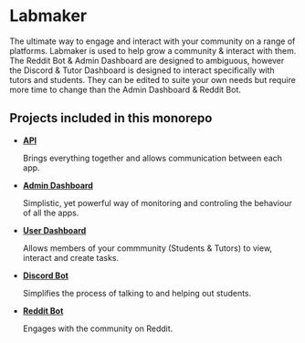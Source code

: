 # Labmaker

The ultimate way to engage and interact with your community on a range of platforms. Labmaker is used to help grow a community & interact with them. The Reddit Bot & Admin Dashboard are designed to ambiguous, however the Discord & Tutor Dashboard is designed to interact specifically with tutors and students. They can be edited to suite your own needs but require more time to change than the Admin Dashboard & Reddit Bot.

## Projects included in this monorepo

- <a href="apps/api">**API**</a>
  <p>Brings everything together and allows communication between each app.</p>
- <a href="apps/admin-dashboard">**Admin Dashboard**</a>
  <p>Simplistic, yet powerful way of monitoring and controling the behaviour of all the apps.</p>
- <a href="apps/admin-dashboard">**User Dashboard**</a>
  <p>Allows members of your commmunity (Students & Tutors) to view, interact and create tasks.</p>
- <a href="apps/discord-bot">**Discord Bot**</a>
  <p>Simplifies the process of talking to and helping out students.</p>
- <a href="apps/reddit-bot">**Reddit Bot**</a>
  <p>Engages with the community on Reddit.</p>
